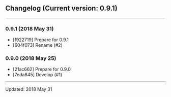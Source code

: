 ## Changelog (Current version: 0.9.1)

-----------------

### 0.9.1 (2018 May 31)

* [f922719] Prepare for 0.9.1
* [604f073] Rename (#2)

### 0.9.0 (2018 May 25)

* [21ac662] Prepare for 0.9.0
* [7eda845] Develop (#1)

-----------------

Updated: 2018 May 31